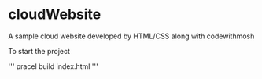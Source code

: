 # cloudWebsite
A sample cloud website developed by HTML/CSS along with codewithmosh

To start the project

'''
pracel build index.html
'''
